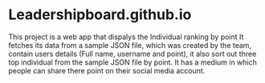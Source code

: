 # Leadershipboard.github.io
This project is a web app that dispalys the Individual ranking by point It fetches its data from a sample JSON file, which was created by the team, contain users details (Full name, username and point), it also sort out three top individual from the sample JSON file by point. It has a medium in which people can share there point on their social media account.
